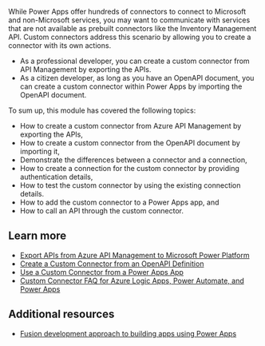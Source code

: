 While Power Apps offer hundreds of connectors to connect to Microsoft and non-Microsoft services, you may want to communicate with services that are not available as prebuilt connectors like the Inventory Management API. Custom connectors address this scenario by allowing you to create a connector with its own actions.

* As a professional developer, you can create a custom connector from API Management by exporting the APIs.
* As a citizen developer, as long as you have an OpenAPI document, you can create a custom connector within Power Apps by importing the OpenAPI document.

To sum up, this module has covered the following topics:

* How to create a custom connector from Azure API Management by exporting the APIs,
* How to create a custom connector from the OpenAPI document by importing it,
* Demonstrate the differences between a connector and a connection,
* How to create a connection for the custom connector by providing authentication details,
* How to test the custom connector by using the existing connection details.
* How to add the custom connector to a Power Apps app, and
* How to call an API through the custom connector.

## Learn more ##

* [Export APIs from Azure API Management to Microsoft Power Platform](/azure/api-management/export-api-power-platform/?azure-portal=true)
* [Create a Custom Connector from an OpenAPI Definition](/connectors/custom-connectors/define-openapi-definition/?azure-portal=true)
* [Use a Custom Connector from a Power Apps App](/connectors/custom-connectors/use-custom-connector-powerapps/?azure-portal=true)
* [Custom Connector FAQ for Azure Logic Apps, Power Automate, and Power Apps](/connectors/custom-connectors/faq/?azure-portal=true)


## Additional resources ##

* [Fusion development approach to building apps using Power Apps](https://aka.ms/fusiondevbook/?azure-portal=true)
